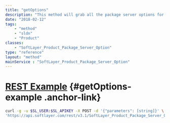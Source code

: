 ```yaml
---
title: "getOptions"
description: "This method will grab all the package server options for the specified type. "
date: "2018-02-12"
tags:
    - "method"
    - "sldn"
    - "Product"
classes:
    - "SoftLayer_Product_Package_Server_Option"
type: "reference"
layout: "method"
mainService : "SoftLayer_Product_Package_Server_Option"
---
```


# [REST Example](#getOptions-example) <a href="/article/rest/"><i class="fas fa-question"></i></a> {#getOptions-example .anchor-link} 
```bash
curl -g -u $SL_USER:$SL_APIKEY -X POST -d '{"parameters": [string]}' \
'https://api.softlayer.com/rest/v3.1/SoftLayer_Product_Package_Server_Option/getOptions'
```
